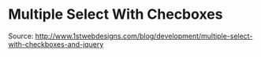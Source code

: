 # Multiple Select With Checboxes
Source: http://www.1stwebdesigns.com/blog/development/multiple-select-with-checkboxes-and-jquery
